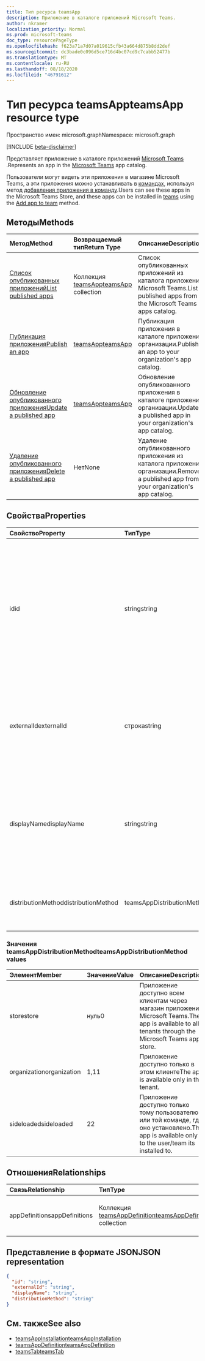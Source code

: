 ```yaml
---
title: Тип ресурса teamsApp
description: Приложение в каталоге приложений Microsoft Teams.
author: nkramer
localization_priority: Normal
ms.prod: microsoft-teams
doc_type: resourcePageType
ms.openlocfilehash: f623a71a7d07a019615cfb43a664d875b8dd2def
ms.sourcegitcommit: dc3bade0c096d5ce716d4bc07cd9c7cabb52477b
ms.translationtype: MT
ms.contentlocale: ru-RU
ms.lasthandoff: 08/18/2020
ms.locfileid: "46791612"
---
```

# <a name="teamsapp-resource-type"></a><span data-ttu-id="889fa-103">Тип ресурса teamsApp</span><span class="sxs-lookup"><span data-stu-id="889fa-103">teamsApp resource type</span></span>

<span data-ttu-id="889fa-104">Пространство имен: microsoft.graph</span><span class="sxs-lookup"><span data-stu-id="889fa-104">Namespace: microsoft.graph</span></span>

[!INCLUDE [beta-disclaimer](../../includes/beta-disclaimer.md)]

<span data-ttu-id="889fa-105">Представляет приложение в каталоге приложений [Microsoft Teams](teams-api-overview.md) .</span><span class="sxs-lookup"><span data-stu-id="889fa-105">Represents an app in the [Microsoft Teams](teams-api-overview.md) app catalog.</span></span>

<span data-ttu-id="889fa-106">Пользователи могут видеть эти приложения в магазине Microsoft Teams, а эти приложения можно устанавливать в [командах](team.md), используя метод [добавления приложения в команду](../api/teamsappinstallation-add.md).</span><span class="sxs-lookup"><span data-stu-id="889fa-106">Users can see these apps in the Microsoft Teams Store, and these apps can be installed in [teams](team.md) using the [Add app to team](../api/teamsappinstallation-add.md) method.</span></span>

## <a name="methods"></a><span data-ttu-id="889fa-107">Методы</span><span class="sxs-lookup"><span data-stu-id="889fa-107">Methods</span></span>

| <span data-ttu-id="889fa-108">Метод</span><span class="sxs-lookup"><span data-stu-id="889fa-108">Method</span></span>       | <span data-ttu-id="889fa-109">Возвращаемый тип</span><span class="sxs-lookup"><span data-stu-id="889fa-109">Return Type</span></span>  |<span data-ttu-id="889fa-110">Описание</span><span class="sxs-lookup"><span data-stu-id="889fa-110">Description</span></span>|
|:---------------|:--------|:----------|
|[<span data-ttu-id="889fa-111">Список опубликованных приложений</span><span class="sxs-lookup"><span data-stu-id="889fa-111">List published apps</span></span>](../api/teamsapp-list.md) | <span data-ttu-id="889fa-112">Коллекция [teamsApp](teamsapp.md)</span><span class="sxs-lookup"><span data-stu-id="889fa-112">[teamsApp](teamsapp.md) collection</span></span> | <span data-ttu-id="889fa-113">Список опубликованных приложений из каталога приложений Microsoft Teams.</span><span class="sxs-lookup"><span data-stu-id="889fa-113">List published apps from the Microsoft Teams apps catalog.</span></span>|
|[<span data-ttu-id="889fa-114">Публикация приложения</span><span class="sxs-lookup"><span data-stu-id="889fa-114">Publish an app</span></span>](../api/teamsapp-publish.md) | [<span data-ttu-id="889fa-115">teamsApp</span><span class="sxs-lookup"><span data-stu-id="889fa-115">teamsApp</span></span>](teamsapp.md) | <span data-ttu-id="889fa-116">Публикация приложения в каталоге приложений организации.</span><span class="sxs-lookup"><span data-stu-id="889fa-116">Publish an app to your organization's app catalog.</span></span>|
|[<span data-ttu-id="889fa-117">Обновление опубликованного приложения</span><span class="sxs-lookup"><span data-stu-id="889fa-117">Update a published app</span></span>](../api/teamsapp-update.md) | [<span data-ttu-id="889fa-118">teamsApp</span><span class="sxs-lookup"><span data-stu-id="889fa-118">teamsApp</span></span>](teamsapp.md) | <span data-ttu-id="889fa-119">Обновление опубликованного приложения в каталоге приложений организации.</span><span class="sxs-lookup"><span data-stu-id="889fa-119">Update a published app in your organization's app catalog.</span></span>|
|[<span data-ttu-id="889fa-120">Удаление опубликованного приложения</span><span class="sxs-lookup"><span data-stu-id="889fa-120">Delete a published app</span></span>](../api/teamsapp-delete.md) | <span data-ttu-id="889fa-121">Нет</span><span class="sxs-lookup"><span data-stu-id="889fa-121">None</span></span> | <span data-ttu-id="889fa-122">Удаление опубликованного приложения из каталога приложений организации.</span><span class="sxs-lookup"><span data-stu-id="889fa-122">Remove a published app from your organization's app catalog.</span></span>|

## <a name="properties"></a><span data-ttu-id="889fa-123">Свойства</span><span class="sxs-lookup"><span data-stu-id="889fa-123">Properties</span></span>

| <span data-ttu-id="889fa-124">Свойство</span><span class="sxs-lookup"><span data-stu-id="889fa-124">Property</span></span>            | <span data-ttu-id="889fa-125">Тип</span><span class="sxs-lookup"><span data-stu-id="889fa-125">Type</span></span>     | <span data-ttu-id="889fa-126">Описание</span><span class="sxs-lookup"><span data-stu-id="889fa-126">Description</span></span> |
|:------------------- |:-------- |:----------- |
| <span data-ttu-id="889fa-127">id</span><span class="sxs-lookup"><span data-stu-id="889fa-127">id</span></span>                  | <span data-ttu-id="889fa-128">string</span><span class="sxs-lookup"><span data-stu-id="889fa-128">string</span></span>   | <span data-ttu-id="889fa-129">Сгенерированный идентификатор приложения из каталога приложений (отличающийся от предоставленного разработчиком идентификатора в [ZIP-пакете приложения Microsoft Teams](/microsoftteams/platform/concepts/apps/apps-package).</span><span class="sxs-lookup"><span data-stu-id="889fa-129">The catalog app's generated app ID (different from the developer-provided ID in the [Microsoft Teams zip app package](/microsoftteams/platform/concepts/apps/apps-package).</span></span> |
| <span data-ttu-id="889fa-130">externalId</span><span class="sxs-lookup"><span data-stu-id="889fa-130">externalId</span></span>          | <span data-ttu-id="889fa-131">строка</span><span class="sxs-lookup"><span data-stu-id="889fa-131">string</span></span>   | <span data-ttu-id="889fa-132">Идентификатор каталога, предоставленный разработчиком приложения в [ZIP-пакете приложения Microsoft Teams](/microsoftteams/platform/concepts/apps/apps-package).</span><span class="sxs-lookup"><span data-stu-id="889fa-132">The ID of the catalog provided by the app developer in the [Microsoft Teams zip app package](/microsoftteams/platform/concepts/apps/apps-package).</span></span> |
| <span data-ttu-id="889fa-133">displayName</span><span class="sxs-lookup"><span data-stu-id="889fa-133">displayName</span></span>                | <span data-ttu-id="889fa-134">string</span><span class="sxs-lookup"><span data-stu-id="889fa-134">string</span></span>   | <span data-ttu-id="889fa-135">Название приложения каталога, предоставленное разработчиком приложения в [ZIP-пакете приложения Microsoft Teams](/microsoftteams/platform/concepts/apps/apps-package).</span><span class="sxs-lookup"><span data-stu-id="889fa-135">The name of the catalog app provided by the app developer in the [Microsoft Teams zip app package](/microsoftteams/platform/concepts/apps/apps-package).</span></span> |
| <span data-ttu-id="889fa-136">distributionMethod</span><span class="sxs-lookup"><span data-stu-id="889fa-136">distributionMethod</span></span>  | <span data-ttu-id="889fa-137">teamsAppDistributionMethod</span><span class="sxs-lookup"><span data-stu-id="889fa-137">teamsAppDistributionMethod</span></span>     | <span data-ttu-id="889fa-138">Метод распространения приложения.</span><span class="sxs-lookup"><span data-stu-id="889fa-138">The method of distribution for the app.</span></span> <span data-ttu-id="889fa-139">Только для чтения.</span><span class="sxs-lookup"><span data-stu-id="889fa-139">Read-only.</span></span>|

### <a name="teamsappdistributionmethod-values"></a><span data-ttu-id="889fa-140">Значения teamsAppDistributionMethod</span><span class="sxs-lookup"><span data-stu-id="889fa-140">teamsAppDistributionMethod values</span></span>

|<span data-ttu-id="889fa-141">Элемент</span><span class="sxs-lookup"><span data-stu-id="889fa-141">Member</span></span>|<span data-ttu-id="889fa-142">Значение</span><span class="sxs-lookup"><span data-stu-id="889fa-142">Value</span></span>|<span data-ttu-id="889fa-143">Описание</span><span class="sxs-lookup"><span data-stu-id="889fa-143">Description</span></span>|
|:---|:---|:---|
|<span data-ttu-id="889fa-144">store</span><span class="sxs-lookup"><span data-stu-id="889fa-144">store</span></span>|<span data-ttu-id="889fa-145">нуль</span><span class="sxs-lookup"><span data-stu-id="889fa-145">0</span></span>| <span data-ttu-id="889fa-146">Приложение доступно всем клиентам через магазин приложений Microsoft Teams.</span><span class="sxs-lookup"><span data-stu-id="889fa-146">The app is available to all tenants through the Microsoft Teams app store.</span></span>|
|<span data-ttu-id="889fa-147">organization</span><span class="sxs-lookup"><span data-stu-id="889fa-147">organization</span></span>|<span data-ttu-id="889fa-148">1,1</span><span class="sxs-lookup"><span data-stu-id="889fa-148">1</span></span>|<span data-ttu-id="889fa-149">Приложение доступно только в этом клиенте</span><span class="sxs-lookup"><span data-stu-id="889fa-149">The app is available only in this tenant.</span></span>|
|<span data-ttu-id="889fa-150">sideloaded</span><span class="sxs-lookup"><span data-stu-id="889fa-150">sideloaded</span></span>|<span data-ttu-id="889fa-151">2</span><span class="sxs-lookup"><span data-stu-id="889fa-151">2</span></span>|<span data-ttu-id="889fa-152">Приложение доступно только тому пользователю или той команде, где оно установлено.</span><span class="sxs-lookup"><span data-stu-id="889fa-152">The app is available only to the user/team its installed to.</span></span>|

## <a name="relationships"></a><span data-ttu-id="889fa-153">Отношения</span><span class="sxs-lookup"><span data-stu-id="889fa-153">Relationships</span></span>

| <span data-ttu-id="889fa-154">Связь</span><span class="sxs-lookup"><span data-stu-id="889fa-154">Relationship</span></span> | <span data-ttu-id="889fa-155">Тип</span><span class="sxs-lookup"><span data-stu-id="889fa-155">Type</span></span>   | <span data-ttu-id="889fa-156">Описание</span><span class="sxs-lookup"><span data-stu-id="889fa-156">Description</span></span> |
|:---------------|:--------|:----------|
|<span data-ttu-id="889fa-157">appDefinitions</span><span class="sxs-lookup"><span data-stu-id="889fa-157">appDefinitions</span></span>|<span data-ttu-id="889fa-158">Коллекция [teamsAppDefinition](teamsappdefinition.md)</span><span class="sxs-lookup"><span data-stu-id="889fa-158">[teamsAppDefinition](teamsappdefinition.md) collection</span></span>| <span data-ttu-id="889fa-159">Сведения о каждой версии приложения.</span><span class="sxs-lookup"><span data-stu-id="889fa-159">The details for each version of the app.</span></span> |

## <a name="json-representation"></a><span data-ttu-id="889fa-160">Представление в формате JSON</span><span class="sxs-lookup"><span data-stu-id="889fa-160">JSON representation</span></span>

<!-- {
  "blockType": "resource",
  "@odata.type": "microsoft.graph.teamsApp",
  "baseType": "microsoft.graph.entity"
}-->

```json
{
  "id": "string",
  "externalId": "string",
  "displayName": "string",
  "distributionMethod": "string"
}
```

## <a name="see-also"></a><span data-ttu-id="889fa-161">См. также</span><span class="sxs-lookup"><span data-stu-id="889fa-161">See also</span></span>

- [<span data-ttu-id="889fa-162">teamsAppInstallation</span><span class="sxs-lookup"><span data-stu-id="889fa-162">teamsAppInstallation</span></span>](teamsappinstallation.md)
- [<span data-ttu-id="889fa-163">teamsAppDefinition</span><span class="sxs-lookup"><span data-stu-id="889fa-163">teamsAppDefinition</span></span>](teamsappdefinition.md)
- [<span data-ttu-id="889fa-164">teamsTab</span><span class="sxs-lookup"><span data-stu-id="889fa-164">teamsTab</span></span>](../resources/teamstab.md)

<!-- uuid: 8fcb5dbc-d5aa-4681-8e31-b001d5168d79
2015-10-25 14:57:30 UTC -->
<!--
{
  "type": "#page.annotation",
  "description": "teamsApp resource",
  "keywords": "",
  "section": "documentation",
  "tocPath": "",
  "suppressions": []
}
-->

